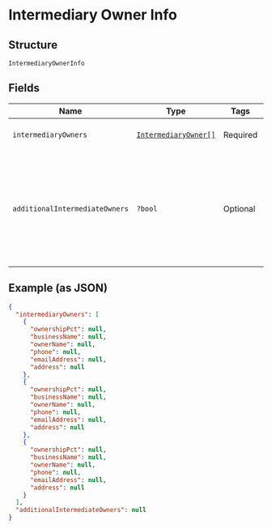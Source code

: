 
# Intermediary Owner Info

## Structure

`IntermediaryOwnerInfo`

## Fields

| Name | Type | Tags | Description | Getter | Setter |
|  --- | --- | --- | --- | --- | --- |
| `intermediaryOwners` | [`IntermediaryOwner[]`](../../doc/models/intermediary-owner.md) | Required | Intermediary owners listing | getIntermediaryOwners(): array | setIntermediaryOwners(array intermediaryOwners): void |
| `additionalIntermediateOwners` | `?bool` | Optional | Flag indicating if there are additional intermediary owners beyond the ones noted here, true if YES, false if NO | getAdditionalIntermediateOwners(): ?bool | setAdditionalIntermediateOwners(?bool additionalIntermediateOwners): void |

## Example (as JSON)

```json
{
  "intermediaryOwners": [
    {
      "ownershipPct": null,
      "businessName": null,
      "ownerName": null,
      "phone": null,
      "emailAddress": null,
      "address": null
    },
    {
      "ownershipPct": null,
      "businessName": null,
      "ownerName": null,
      "phone": null,
      "emailAddress": null,
      "address": null
    },
    {
      "ownershipPct": null,
      "businessName": null,
      "ownerName": null,
      "phone": null,
      "emailAddress": null,
      "address": null
    }
  ],
  "additionalIntermediateOwners": null
}
```

